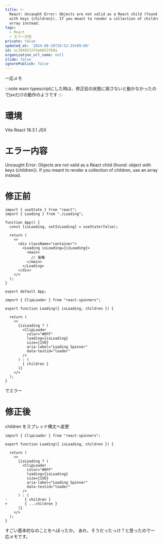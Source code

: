 ```yaml
---
title: >-
  React: Uncaught Error: Objects are not valid as a React child (found: object
  with keys {children}). If you meant to render a collection of children, use an
  array instead.
tags:
  - React
  - エラー対処
private: false
updated_at: '2024-08-26T20:52:33+09:00'
id: ec3848232f4ab053f60a
organization_url_name: null
slide: false
ignorePublish: false
---
```

一応メモ

:::note warn
typescriptにした時は、修正前の状態に戻さないと動かなかったのでjsxだけの動作のようです
:::

# 環境
Vite
React 18.3.1
JSX

# エラー内容
Uncaught Error: Objects are not valid as a React child (found: object with keys {children}). If you meant to render a collection of children, use an array instead.

# 修正前

```javascript: 親コンポーネント
import { useState } from "react";
import { Loading } from "./Loading";

function App() {
  const [isLoading, setIsLoading] = useState(false);

  return (
    <>
      <div className="container">
        <Loading isLoading={isLoading}>
          <main>
            // 省略
          </main>
        </Loading>
      </div>
    </>
  );
}

export default App;
```

```javascript: 子コンポーネント
import { ClipLoader } from "react-spinners";

export function Loading({ isLoading, children }) {

  return (
    <>
      {isLoading ? (
        <ClipLoader
          color="#0FF"
          loading={isLoading}
          size={150}
          aria-label="Loading Spinner"
          data-testid="loader"
        />
      ) : (
        { children }
      )}
    </>
  );
}
```

でエラー

# 修正後
children をスプレッド構文へ変更

```diff_javascript: (修正後)子コンポーネント
import { ClipLoader } from "react-spinners";

export function Loading({ isLoading, children }) {

  return (
    <>
      {isLoading ? (
        <ClipLoader
          color="#0FF"
          loading={isLoading}
          size={150}
          aria-label="Loading Spinner"
          data-testid="loader"
        />
      ) : (
-        { children }
+        { ...children }
      )}
    </>
  );
}
```

すごい基本的なのことをへぼったか。
あれ、そうだったっけ？と思ったので一応メモです。
